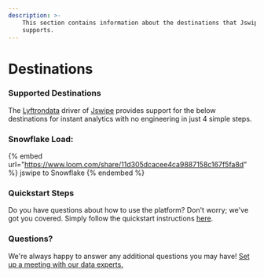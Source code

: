 ```yaml
---
description: >-
    This section contains information about the destinations that Jswipe
    supports.
---
```


# Destinations

### Supported Destinations

The [Lyftrondata](https://www.lyftrondata.com/) driver of [Jswipe](https://www.lyftrondata.com/integration/jswipe/) provides support for the below destinations for instant analytics with no engineering in just 4 simple steps.

### Snowflake Load:

{% embed url="https://www.loom.com/share/11d305dcacee4ca9887158c167f5fa8d" %}
jswipe to Snowflake
{% endembed %}

### Quickstart Steps

Do you have questions about how to use the platform? Don't worry; we've got you covered. Simply follow the quickstart instructions [here](../../../quickstart-steps.md).

### Questions? <a href="#questions" id="questions"></a>

We're always happy to answer any additional questions you may have! [Set up a meeting with our data experts.](https://www.lyftrondata.com/book-a-meeting/)
